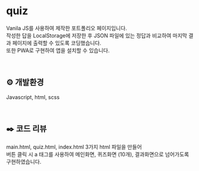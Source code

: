 # quiz

Vanila JS를 사용하여 제작한 포트폴리오 페이지입니다. <br>
작성한 답을 LocalStorage에 저장한 후 JSON 파일에 있는 정답과 비교하여 마지막 결과 페이지에 출력할 수 있도록 코딩했습니다. <br>
또한 PWA로 구현하여 앱을 설치할 수 있습니다.

<br>


## ⚙️ 개발환경

Javascript, html, scss

<br>


## ✒️ 코드 리뷰

main.html, quiz.html, index.html 3가지 html 파일을 만들어<br>
버튼 클릭 시 a 태그를 사용하여 메인화면, 퀴즈화면 (10개), 결과화면으로 넘어가도록 구현하였습니다.

```html

```

<br>
